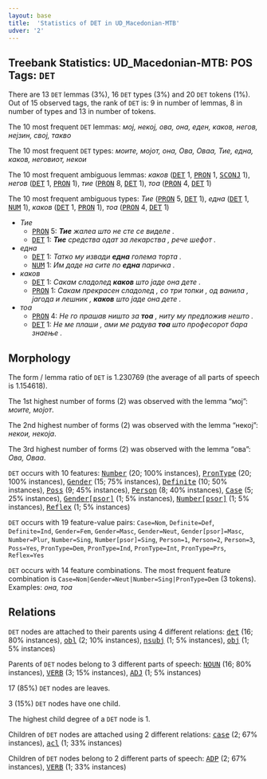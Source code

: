 ```yaml
---
layout: base
title:  'Statistics of DET in UD_Macedonian-MTB'
udver: '2'
---
```


## Treebank Statistics: UD_Macedonian-MTB: POS Tags: `DET`

There are 13 `DET` lemmas (3%), 16 `DET` types (3%) and 20 `DET` tokens (1%).
Out of 15 observed tags, the rank of `DET` is: 9 in number of lemmas, 8 in number of types and 13 in number of tokens.

The 10 most frequent `DET` lemmas: <em>мој, некој, ова, она, еден, каков, негов, нејзин, свој, такво</em>

The 10 most frequent `DET` types:  <em>моите, мојот, она, Ова, Оваа, Тие, една, каков, неговиот, некои</em>

The 10 most frequent ambiguous lemmas: <em>каков</em> (<tt><a href="mk_mtb-pos-DET.html">DET</a></tt> 1, <tt><a href="mk_mtb-pos-PRON.html">PRON</a></tt> 1, <tt><a href="mk_mtb-pos-SCONJ.html">SCONJ</a></tt> 1), <em>негов</em> (<tt><a href="mk_mtb-pos-DET.html">DET</a></tt> 1, <tt><a href="mk_mtb-pos-PRON.html">PRON</a></tt> 1), <em>тие</em> (<tt><a href="mk_mtb-pos-PRON.html">PRON</a></tt> 8, <tt><a href="mk_mtb-pos-DET.html">DET</a></tt> 1), <em>тоа</em> (<tt><a href="mk_mtb-pos-PRON.html">PRON</a></tt> 4, <tt><a href="mk_mtb-pos-DET.html">DET</a></tt> 1)

The 10 most frequent ambiguous types:  <em>Тие</em> (<tt><a href="mk_mtb-pos-PRON.html">PRON</a></tt> 5, <tt><a href="mk_mtb-pos-DET.html">DET</a></tt> 1), <em>една</em> (<tt><a href="mk_mtb-pos-DET.html">DET</a></tt> 1, <tt><a href="mk_mtb-pos-NUM.html">NUM</a></tt> 1), <em>каков</em> (<tt><a href="mk_mtb-pos-DET.html">DET</a></tt> 1, <tt><a href="mk_mtb-pos-PRON.html">PRON</a></tt> 1), <em>тоа</em> (<tt><a href="mk_mtb-pos-PRON.html">PRON</a></tt> 4, <tt><a href="mk_mtb-pos-DET.html">DET</a></tt> 1)


* <em>Тие</em>
  * <tt><a href="mk_mtb-pos-PRON.html">PRON</a></tt> 5: <em><b>Тие</b> жалеа што не сте се виделе .</em>
  * <tt><a href="mk_mtb-pos-DET.html">DET</a></tt> 1: <em><b>Тие</b> средства одат за лекарства , рече шефот .</em>
* <em>една</em>
  * <tt><a href="mk_mtb-pos-DET.html">DET</a></tt> 1: <em>Татко му извади <b>една</b> голема торта .</em>
  * <tt><a href="mk_mtb-pos-NUM.html">NUM</a></tt> 1: <em>Им даде на сите по <b>една</b> паричка .</em>
* <em>каков</em>
  * <tt><a href="mk_mtb-pos-DET.html">DET</a></tt> 1: <em>Сакам сладолед <b>каков</b> што јаде она дете .</em>
  * <tt><a href="mk_mtb-pos-PRON.html">PRON</a></tt> 1: <em>Сакам прекрасен сладолед , со три топки , од ванила , јагода и лешник , <b>каков</b> што јаде она дете .</em>
* <em>тоа</em>
  * <tt><a href="mk_mtb-pos-PRON.html">PRON</a></tt> 4: <em>Не го прашав ништо за <b>тоа</b> , ниту му предложив нешто .</em>
  * <tt><a href="mk_mtb-pos-DET.html">DET</a></tt> 1: <em>Не ме плаши , ами ме радува <b>тоа</b> што професорот бара знаење .</em>

## Morphology

The form / lemma ratio of `DET` is 1.230769 (the average of all parts of speech is 1.154618).

The 1st highest number of forms (2) was observed with the lemma “мој”: <em>моите, мојот</em>.

The 2nd highest number of forms (2) was observed with the lemma “некој”: <em>некои, некоја</em>.

The 3rd highest number of forms (2) was observed with the lemma “ова”: <em>Ова, Оваа</em>.

`DET` occurs with 10 features: <tt><a href="mk_mtb-feat-Number.html">Number</a></tt> (20; 100% instances), <tt><a href="mk_mtb-feat-PronType.html">PronType</a></tt> (20; 100% instances), <tt><a href="mk_mtb-feat-Gender.html">Gender</a></tt> (15; 75% instances), <tt><a href="mk_mtb-feat-Definite.html">Definite</a></tt> (10; 50% instances), <tt><a href="mk_mtb-feat-Poss.html">Poss</a></tt> (9; 45% instances), <tt><a href="mk_mtb-feat-Person.html">Person</a></tt> (8; 40% instances), <tt><a href="mk_mtb-feat-Case.html">Case</a></tt> (5; 25% instances), <tt><a href="mk_mtb-feat-Gender-psor.html">Gender[psor]</a></tt> (1; 5% instances), <tt><a href="mk_mtb-feat-Number-psor.html">Number[psor]</a></tt> (1; 5% instances), <tt><a href="mk_mtb-feat-Reflex.html">Reflex</a></tt> (1; 5% instances)

`DET` occurs with 19 feature-value pairs: `Case=Nom`, `Definite=Def`, `Definite=Ind`, `Gender=Fem`, `Gender=Masc`, `Gender=Neut`, `Gender[psor]=Masc`, `Number=Plur`, `Number=Sing`, `Number[psor]=Sing`, `Person=1`, `Person=2`, `Person=3`, `Poss=Yes`, `PronType=Dem`, `PronType=Ind`, `PronType=Int`, `PronType=Prs`, `Reflex=Yes`

`DET` occurs with 14 feature combinations.
The most frequent feature combination is `Case=Nom|Gender=Neut|Number=Sing|PronType=Dem` (3 tokens).
Examples: <em>она, тоа</em>


## Relations

`DET` nodes are attached to their parents using 4 different relations: <tt><a href="mk_mtb-dep-det.html">det</a></tt> (16; 80% instances), <tt><a href="mk_mtb-dep-obl.html">obl</a></tt> (2; 10% instances), <tt><a href="mk_mtb-dep-nsubj.html">nsubj</a></tt> (1; 5% instances), <tt><a href="mk_mtb-dep-obj.html">obj</a></tt> (1; 5% instances)

Parents of `DET` nodes belong to 3 different parts of speech: <tt><a href="mk_mtb-pos-NOUN.html">NOUN</a></tt> (16; 80% instances), <tt><a href="mk_mtb-pos-VERB.html">VERB</a></tt> (3; 15% instances), <tt><a href="mk_mtb-pos-ADJ.html">ADJ</a></tt> (1; 5% instances)

17 (85%) `DET` nodes are leaves.

3 (15%) `DET` nodes have one child.

The highest child degree of a `DET` node is 1.

Children of `DET` nodes are attached using 2 different relations: <tt><a href="mk_mtb-dep-case.html">case</a></tt> (2; 67% instances), <tt><a href="mk_mtb-dep-acl.html">acl</a></tt> (1; 33% instances)

Children of `DET` nodes belong to 2 different parts of speech: <tt><a href="mk_mtb-pos-ADP.html">ADP</a></tt> (2; 67% instances), <tt><a href="mk_mtb-pos-VERB.html">VERB</a></tt> (1; 33% instances)

